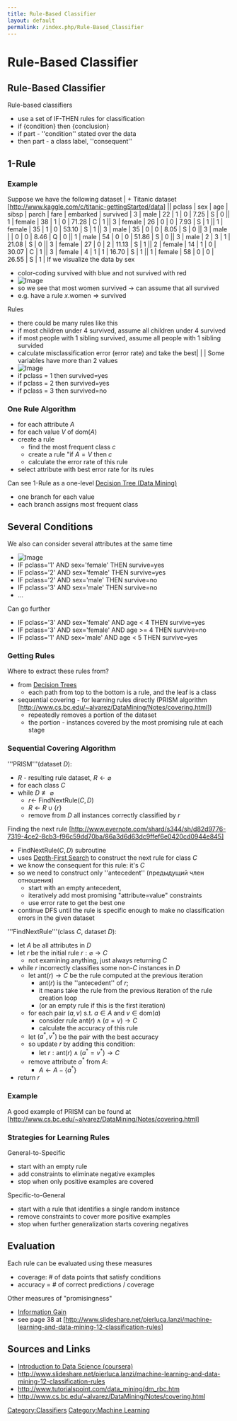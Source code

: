 ```yaml
---
title: Rule-Based Classifier
layout: default
permalink: /index.php/Rule-Based_Classifier
---
```


# Rule-Based Classifier

## Rule-Based Classifier
Rule-based classifiers
- use a set of IF-THEN rules for classification 
- if {condition} then {conclusion}
- if part - ''condition'' stated over the data
- then part - a class label, ''consequent''


## 1-Rule
### Example
Suppose we have the following dataset 
| + Titanic dataset [http://www.kaggle.com/c/titanic-gettingStarted/data] ||   pclass  |  sex  |  age  |  sibsp  |  parch  |  fare  |  embarked  |  survived  |  3  |  male  |  22  |  1  |  0  |  7.25  |  S  |  0 ||  1  |  female  |  38  |  1  |  0  |  71.28  |  C  |  1 ||  3  |  female  |  26  |  0  |  0  |  7.93  |  S  |  1 ||  1  |  female  |  35  |  1  |  0  |  53.10  |  S  |  1 ||  3  |  male  |  35  |  0  |  0  |  8.05  |  S  |  0 ||  3  |  male  |    |  0  |  0  |  8.46  |  Q  |  0 ||  1  |  male  |  54  |  0  |  0  |  51.86  |  S  |  0 ||  3  |  male  |  2  |  3  |  1  |  21.08  |  S  |  0 ||  3  |  female  |  27  |  0  |  2  |  11.13  |  S  |  1 ||  2  |  female  |  14  |  1  |  0  |  30.07  |  C  |  1 ||  3  |  female  |  4  |  1  |  1  |  16.70  |  S  |  1 ||  1  |  female  |  58  |  0  |  0  |  26.55  |  S  |  1 |
If we visualize the data by sex
- color-coding survived with blue and not survived with red
- <img src="https://raw.githubusercontent.com/alexeygrigorev/wiki-figures/master/crs/ds/rules-tit-sex.png" alt="Image">
- so we see that most women survived $\to$ can assume that all survived 
- e.g. have a rule $x.\text{women} \Rightarrow \text{survived}$


Rules 
- there could be many rules like this
- if most children under 4 survived, assume all children under 4 survived
- if most people with 1 sibling survived, assume all people with 1 sibling survided 
- calculate misclassification error (error rate) and take the best|   | |
Some variables have more than 2 values
- <img src="https://raw.githubusercontent.com/alexeygrigorev/wiki-figures/master/crs/ds/rules-tit-plcass.png" alt="Image">
- if pclass = 1 then survived=yes
- if pclass = 2 then survived=yes
- if pclass = 3 then survived=no


### One Rule Algorithm
- for each attribute $A$ 
- for each value $V$ of $\text{dom}(A)$
- create a rule
  - find the most frequent class $c$
  - create a rule "if $A = V$ then $c$
  - calculate the error rate of this rule
- select attribute with best error rate for its rules


Can see 1-Rule as a one-level [Decision Tree (Data Mining)](Decision_Tree_(Data_Mining))
- one branch for each value
- each branch assigns most frequent class


## Several Conditions
We also can consider several attributes at the same time
- <img src="https://raw.githubusercontent.com/alexeygrigorev/wiki-figures/master/crs/ds/rules-tit-2cl.png" alt="Image">
- IF pclass='1' AND sex='female' THEN survive=yes
- IF pclass='2' AND sex='female' THEN survive=yes
- IF pclass='2' AND sex='male' THEN survive=no
- IF pclass='3' AND sex='male' THEN survive=no
- ...


Can go further
- IF pclass='3' AND sex='female' AND age < 4 THEN survive=yes
- IF pclass='3' AND sex='female' AND age >= 4 THEN survive=no
- IF pclass='1' AND sex='male' AND age < 5 THEN survive=yes


### Getting Rules
Where to extract these rules from?
- from [Decision Trees](Decision_Tree_(Data_Mining))
  - each path from top to the bottom is a rule, and the leaf is a class
- sequential covering - for learning rules directly (PRISM algorithm [http://www.cs.bc.edu/~alvarez/DataMining/Notes/covering.html])  
  - repeatedly removes a portion of the dataset
  - the portion - instances covered by the most promising rule at each stage


### Sequential Covering Algorithm
'''PRISM'''(dataset $D$):
- $R$ - resulting rule dataset, $R \leftarrow \varnothing$
- for each class $C$ 
- while $D \not \equiv \varnothing$
  - $r \leftarrow$ FindNextRule($C, D$)
  - $R \leftarrow R \cup \{ r \}$
  - remove from $D$ all instances correctly classified by $r$


Finding the next rule [http://www.evernote.com/shard/s344/sh/d82d9776-7319-4ce2-8cb3-f96c59dd70ba/86a3d6d63dc9ffef6e0420cd0944e845]
- FindNextRule($C, D$) subroutine
- uses [Depth-First Search](Depth-First_Search) to construct the next rule for class $C$ 
- we know the consequent for this rule: it's $C$
- so we need to construct only ''antecedent'' (предыдущий член отношения)
  - start with an empty antecedent,
  - iteratively add most promising "attribute=value" constraints 
  - use error rate to get the best one 
- continue DFS until the rule is specific enough to make no classification errors in the given dataset



'''FindNextRule'''(class $C$, dataset $D$):
- let $A$ be all attributes in $D$
- let $r$ be the initial rule $r: \varnothing \to C$
  - not examining anything, just always returning $C$
- while $r$ incorrectly classifies some non-$C$ instances in $D$
  - let $\text{ant}(r) \to C$ be the rule computed at the previous iteration
    - $\text{ant}(r)$ is the ''antecedent'' of $r$;
    - it means take the rule from the previous iteration of the rule creation loop 
    - (or an empty rule if this is the first iteration)
  - for each pair $(a, v)$ s.t. $a \in A$ and $v \in \text{dom}(a)$
    - consider rule $\text{ant}(r) \land (a = v) \to C$
    - calculate the accuracy of this rule
  - let $(a^*, v^*)$ be the pair with the best accuracy 
  - so update $r$ by adding this condition:
    - let $r: \text{ant}(r) \land (a^* = v^*) \to C$
  - remove attribute $a^*$ from $A$:
    - $A \leftarrow A - \{ a^* \}$
- return $r$


### Example
A good example of PRISM can be found at [http://www.cs.bc.edu/~alvarez/DataMining/Notes/covering.html]


### Strategies for Learning Rules
General-to-Specific
- start with an empty rule 
- add constraints to eliminate negative examples 
- stop when only positive examples are covered

Specific-to-General
- start with a rule that identifies a single random instance
- remove constraints to cover more positive examples
- stop when further generalization starts covering negatives



## Evaluation
Each rule can be evaluated using these measures
- coverage: # of data points that satisfy conditions
- accuracy = # of correct predictions / coverage


Other measures of "promisingness"
- [Information Gain](Information_Gain)
- see page 38 at [http://www.slideshare.net/pierluca.lanzi/machine-learning-and-data-mining-12-classification-rules]


## Sources and Links
- [Introduction to Data Science (coursera)](Introduction_to_Data_Science_(coursera))
- http://www.slideshare.net/pierluca.lanzi/machine-learning-and-data-mining-12-classification-rules
- http://www.tutorialspoint.com/data_mining/dm_rbc.htm 
- http://www.cs.bc.edu/~alvarez/DataMining/Notes/covering.html


[Category:Classifiers](Category_Classifiers)
[Category:Machine Learning](Category_Machine_Learning)